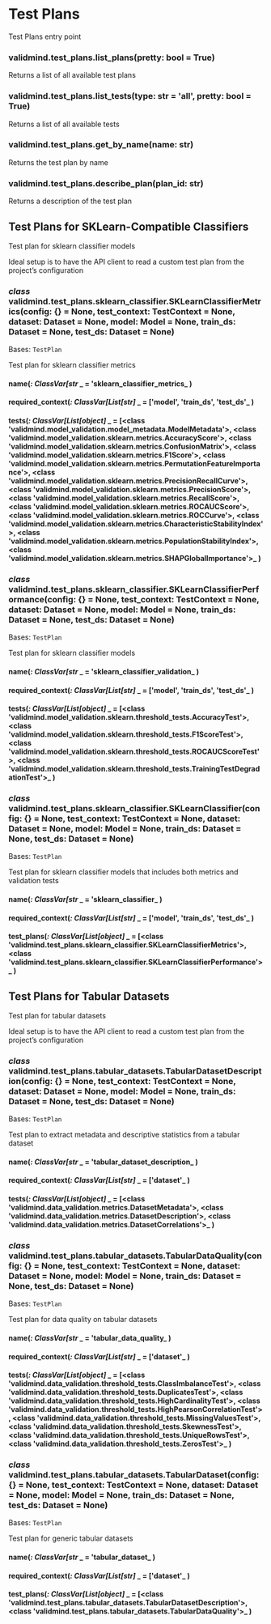 # Test Plans

Test Plans entry point


### validmind.test_plans.list_plans(pretty: bool = True)
Returns a list of all available test plans


### validmind.test_plans.list_tests(type: str = 'all', pretty: bool = True)
Returns a list of all available tests


### validmind.test_plans.get_by_name(name: str)
Returns the test plan by name


### validmind.test_plans.describe_plan(plan_id: str)
Returns a description of the test plan

## Test Plans for SKLearn-Compatible Classifiers

Test plan for sklearn classifier models

Ideal setup is to have the API client to read a
custom test plan from the project’s configuration


### _class_ validmind.test_plans.sklearn_classifier.SKLearnClassifierMetrics(config: {} = None, test_context: TestContext = None, dataset: Dataset = None, model: Model = None, train_ds: Dataset = None, test_ds: Dataset = None)
Bases: `TestPlan`

Test plan for sklearn classifier metrics


#### name(_: ClassVar[str_ _ = 'sklearn_classifier_metrics_ )

#### required_context(_: ClassVar[List[str]_ _ = ['model', 'train_ds', 'test_ds'_ )

#### tests(_: ClassVar[List[object]_ _ = [<class 'validmind.model_validation.model_metadata.ModelMetadata'>, <class 'validmind.model_validation.sklearn.metrics.AccuracyScore'>, <class 'validmind.model_validation.sklearn.metrics.ConfusionMatrix'>, <class 'validmind.model_validation.sklearn.metrics.F1Score'>, <class 'validmind.model_validation.sklearn.metrics.PermutationFeatureImportance'>, <class 'validmind.model_validation.sklearn.metrics.PrecisionRecallCurve'>, <class 'validmind.model_validation.sklearn.metrics.PrecisionScore'>, <class 'validmind.model_validation.sklearn.metrics.RecallScore'>, <class 'validmind.model_validation.sklearn.metrics.ROCAUCScore'>, <class 'validmind.model_validation.sklearn.metrics.ROCCurve'>, <class 'validmind.model_validation.sklearn.metrics.CharacteristicStabilityIndex'>, <class 'validmind.model_validation.sklearn.metrics.PopulationStabilityIndex'>, <class 'validmind.model_validation.sklearn.metrics.SHAPGlobalImportance'>_ )

### _class_ validmind.test_plans.sklearn_classifier.SKLearnClassifierPerformance(config: {} = None, test_context: TestContext = None, dataset: Dataset = None, model: Model = None, train_ds: Dataset = None, test_ds: Dataset = None)
Bases: `TestPlan`

Test plan for sklearn classifier models


#### name(_: ClassVar[str_ _ = 'sklearn_classifier_validation_ )

#### required_context(_: ClassVar[List[str]_ _ = ['model', 'train_ds', 'test_ds'_ )

#### tests(_: ClassVar[List[object]_ _ = [<class 'validmind.model_validation.sklearn.threshold_tests.AccuracyTest'>, <class 'validmind.model_validation.sklearn.threshold_tests.F1ScoreTest'>, <class 'validmind.model_validation.sklearn.threshold_tests.ROCAUCScoreTest'>, <class 'validmind.model_validation.sklearn.threshold_tests.TrainingTestDegradationTest'>_ )

### _class_ validmind.test_plans.sklearn_classifier.SKLearnClassifier(config: {} = None, test_context: TestContext = None, dataset: Dataset = None, model: Model = None, train_ds: Dataset = None, test_ds: Dataset = None)
Bases: `TestPlan`

Test plan for sklearn classifier models that includes
both metrics and validation tests


#### name(_: ClassVar[str_ _ = 'sklearn_classifier_ )

#### required_context(_: ClassVar[List[str]_ _ = ['model', 'train_ds', 'test_ds'_ )

#### test_plans(_: ClassVar[List[object]_ _ = [<class 'validmind.test_plans.sklearn_classifier.SKLearnClassifierMetrics'>, <class 'validmind.test_plans.sklearn_classifier.SKLearnClassifierPerformance'>_ )
## Test Plans for Tabular Datasets

Test plan for tabular datasets

Ideal setup is to have the API client to read a
custom test plan from the project’s configuration


### _class_ validmind.test_plans.tabular_datasets.TabularDatasetDescription(config: {} = None, test_context: TestContext = None, dataset: Dataset = None, model: Model = None, train_ds: Dataset = None, test_ds: Dataset = None)
Bases: `TestPlan`

Test plan to extract metadata and descriptive
statistics from a tabular dataset


#### name(_: ClassVar[str_ _ = 'tabular_dataset_description_ )

#### required_context(_: ClassVar[List[str]_ _ = ['dataset'_ )

#### tests(_: ClassVar[List[object]_ _ = [<class 'validmind.data_validation.metrics.DatasetMetadata'>, <class 'validmind.data_validation.metrics.DatasetDescription'>, <class 'validmind.data_validation.metrics.DatasetCorrelations'>_ )

### _class_ validmind.test_plans.tabular_datasets.TabularDataQuality(config: {} = None, test_context: TestContext = None, dataset: Dataset = None, model: Model = None, train_ds: Dataset = None, test_ds: Dataset = None)
Bases: `TestPlan`

Test plan for data quality on tabular datasets


#### name(_: ClassVar[str_ _ = 'tabular_data_quality_ )

#### required_context(_: ClassVar[List[str]_ _ = ['dataset'_ )

#### tests(_: ClassVar[List[object]_ _ = [<class 'validmind.data_validation.threshold_tests.ClassImbalanceTest'>, <class 'validmind.data_validation.threshold_tests.DuplicatesTest'>, <class 'validmind.data_validation.threshold_tests.HighCardinalityTest'>, <class 'validmind.data_validation.threshold_tests.HighPearsonCorrelationTest'>, <class 'validmind.data_validation.threshold_tests.MissingValuesTest'>, <class 'validmind.data_validation.threshold_tests.SkewnessTest'>, <class 'validmind.data_validation.threshold_tests.UniqueRowsTest'>, <class 'validmind.data_validation.threshold_tests.ZerosTest'>_ )

### _class_ validmind.test_plans.tabular_datasets.TabularDataset(config: {} = None, test_context: TestContext = None, dataset: Dataset = None, model: Model = None, train_ds: Dataset = None, test_ds: Dataset = None)
Bases: `TestPlan`

Test plan for generic tabular datasets


#### name(_: ClassVar[str_ _ = 'tabular_dataset_ )

#### required_context(_: ClassVar[List[str]_ _ = ['dataset'_ )

#### test_plans(_: ClassVar[List[object]_ _ = [<class 'validmind.test_plans.tabular_datasets.TabularDatasetDescription'>, <class 'validmind.test_plans.tabular_datasets.TabularDataQuality'>_ )
